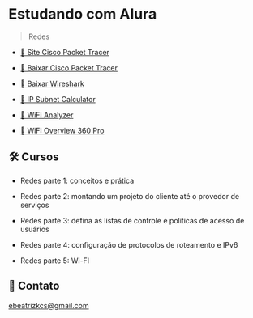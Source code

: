 # Estudando com Alura

> Redes

- [🔗 Site Cisco Packet Tracer](https://www.netacad.com/courses/packet-tracer)

- [🔗 Baixar Cisco Packet Tracer](https://www.packettracernetwork.com/download/download-packet-tracer.html)

- [🔗 Baixar Wireshark](https://www.wireshark.org/)

- [🔗 IP Subnet Calculator](https://wintelguy.com/subnetcalc.pl)

- [🔗 WiFi Analyzer](https://apps.microsoft.com/store/detail/wifi-analyzer/9NBLGGH33N0N?hl=pt-br&gl=br)

- [🔗 WiFi Overview 360 Pro](https://play.google.com/store/apps/details?id=de.android.wifioverviewpro&hl=pt_BR&gl=US)

## 🛠 Cursos

- Redes parte 1: conceitos e prática

- Redes parte 2: montando um projeto do cliente até o provedor de serviços

- Redes parte 3: defina as listas de controle e políticas de acesso de usuários

- Redes parte 4: configuração de protocolos de roteamento e IPv6

- Redes parte 5: Wi-FI

## 💙 Contato

ebeatrizkcs@gmail.com

